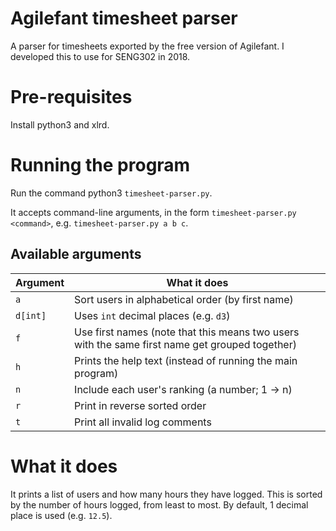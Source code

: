 # Agilefant timesheet parser
A parser for timesheets exported by the free version of Agilefant. I developed this to use for SENG302 in 2018.

# Pre-requisites

Install python3 and xlrd.

# Running the program

Run the command python3 `timesheet-parser.py`.

It accepts command-line arguments, in the form `timesheet-parser.py <command>`, e.g. `timesheet-parser.py a b c`.

## Available arguments

Argument |What it does
---------|------------
`a`      |Sort users in alphabetical order (by first name)
`d[int]` |Uses `int` decimal places (e.g. `d3`)
`f`      |Use first names (note that this means two users with the same first name get grouped together)
`h`      |Prints the help text (instead of running the main program)
`n`      |Include each user's ranking (a number; 1 -> n)
`r`      |Print in reverse sorted order
`t`      |Print all invalid log comments

# What it does
It prints a list of users and how many hours they have logged.
This is sorted by the number of hours logged, from least to most.
By default, 1 decimal place is used (e.g. `12.5`).
